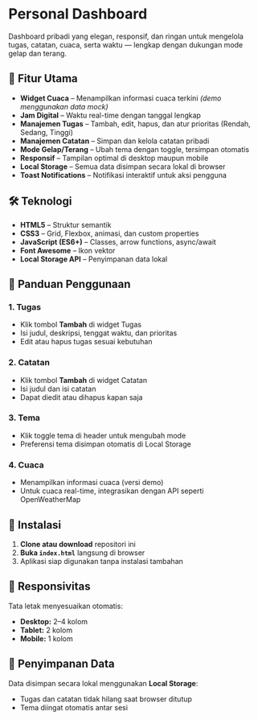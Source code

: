 # Personal Dashboard

Dashboard pribadi yang elegan, responsif, dan ringan untuk mengelola tugas, catatan, cuaca, serta waktu — lengkap dengan dukungan mode gelap dan terang.

## 🚀 Fitur Utama

- **Widget Cuaca** – Menampilkan informasi cuaca terkini *(demo menggunakan data mock)*  
- **Jam Digital** – Waktu real-time dengan tanggal lengkap  
- **Manajemen Tugas** – Tambah, edit, hapus, dan atur prioritas (Rendah, Sedang, Tinggi)  
- **Manajemen Catatan** – Simpan dan kelola catatan pribadi  
- **Mode Gelap/Terang** – Ubah tema dengan toggle, tersimpan otomatis  
- **Responsif** – Tampilan optimal di desktop maupun mobile  
- **Local Storage** – Semua data disimpan secara lokal di browser  
- **Toast Notifications** – Notifikasi interaktif untuk aksi pengguna  

## 🛠️ Teknologi

- **HTML5** – Struktur semantik  
- **CSS3** – Grid, Flexbox, animasi, dan custom properties  
- **JavaScript (ES6+)** – Classes, arrow functions, async/await  
- **Font Awesome** – Ikon vektor  
- **Local Storage API** – Penyimpanan data lokal  


## 🎯 Panduan Penggunaan

### 1. Tugas
- Klik tombol **Tambah** di widget Tugas  
- Isi judul, deskripsi, tenggat waktu, dan prioritas  
- Edit atau hapus tugas sesuai kebutuhan  

### 2. Catatan
- Klik tombol **Tambah** di widget Catatan  
- Isi judul dan isi catatan  
- Dapat diedit atau dihapus kapan saja  

### 3. Tema
- Klik toggle tema di header untuk mengubah mode  
- Preferensi tema disimpan otomatis di Local Storage  

### 4. Cuaca
- Menampilkan informasi cuaca (versi demo)  
- Untuk cuaca real-time, integrasikan dengan API seperti OpenWeatherMap  

## 🔧 Instalasi

1. **Clone atau download** repositori ini  
2. **Buka `index.html`** langsung di browser  
3. Aplikasi siap digunakan tanpa instalasi tambahan  

## 📱 Responsivitas

Tata letak menyesuaikan otomatis:  
- **Desktop:** 2–4 kolom  
- **Tablet:** 2 kolom  
- **Mobile:** 1 kolom  

## 💾 Penyimpanan Data

Data disimpan secara lokal menggunakan **Local Storage**:
- Tugas dan catatan tidak hilang saat browser ditutup  
- Tema diingat otomatis antar sesi  





